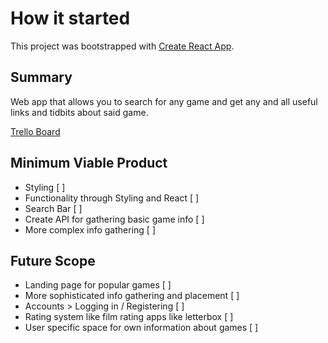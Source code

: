 # How it started

This project was bootstrapped with [Create React App](https://github.com/facebook/create-react-app).

## Summary

Web app that allows you to search for any game and get any and all useful links and tidbits about said game.

[Trello Board](https://trello.com/b/8y0gPPxE/game-search)

## Minimum Viable Product

- Styling [ ]
- Functionality through Styling and React [ ]
- Search Bar [ ]
- Create API for gathering basic game info [ ]
- More complex info gathering [ ]


## Future Scope

- Landing page for popular games [ ]
- More sophisticated info gathering and placement [ ]
- Accounts > Logging in / Registering [ ]
- Rating system like film rating apps like letterbox [ ]
- User specific space for own information about games [ ]

